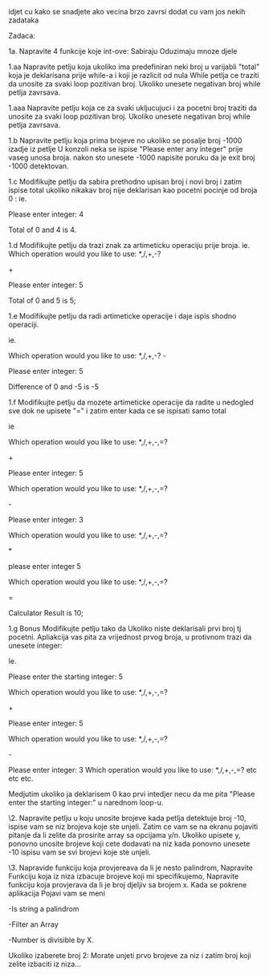 idjet cu kako se snadjete ako vecina brzo zavrsi dodat cu vam jos nekih zadataka

Zadaca:

1a. Napravite 4 funkcije koje int-ove:
Sabiraju
Oduzimaju
mnoze
djele

1.aa Napravite petlju koja ukoliko ima predefiniran neki broj u varijabli  "total"  koja je deklarisana prije while-a i koji je razlicit od nula
While petlja ce traziti da unosite za svaki loop pozitivan broj.
Ukoliko unesete negativan broj while petlja zavrsava.

1.aaa
Napravite petlju koja ce za svaki ukljucujuci i za pocetni broj traziti da unosite za svaki loop pozitivan broj.
Ukoliko unesete negativan broj while petlja zavrsava.

1.b
Napravite petlju koja prima brojeve no ukoliko se posalje broj -1000 izadje iz petlje
U konzoli neka se ispise "Please enter any integer" prije vaseg unosa broja.
nakon sto unesete -1000 napisite poruku da je exit broj -1000 detektovan.

1.c
Modifikujte petlju da sabira prethodno upisan broj i novi broj i zatim ispise total
ukoliko nikakav broj nije deklarisan kao pocetni pocinje od broja 0 :
ie. 

Please enter integer:
4

Total of 0 and 4 is 4.

1.d
Modifikujte petlju da trazi znak za artimeticku operaciju prije broja.
ie. Which operation would you like to use: *,/,+,-?

\+

Please enter integer:
5

Total of 0 and 5 is 5;

1.e
Modifikujte petlju da radi artimeticke operacije i daje ispis shodno operaciji.

ie.

Which operation would you like to use: *,/,+,-?
\-

Please enter integer:
5

Difference of 0 and -5 is -5

1.f Modifikujte petlju da mozete artimeticke operacije da radite u nedogled sve dok ne upisete "=" i zatim enter
kada ce se ispisati samo total

ie

Which operation would you like to use: *,/,+,-,=?

\+

Please enter integer:
5

Which operation would you like to use: *,/,+,-,=?

\-

Please enter integer:
3

Which operation would you like to use: *,/,+,-,=?

\*

please enter integer
5

Which operation would you like to use: *,/,+,-,=?

\=

Calculator Result is 10;

1.g Bonus
Modifikujte petlju tako da
Ukoliko niste deklarisali prvi broj tj pocetni. Apliakcija vas pita za vrijednost prvog broja,
u protivnom trazi da unesete integer:

Ie.

Please enter the starting integer:
5

Which operation would you like to use: *,/,+,-,=?

\+

Please enter integer:
5

Which operation would you like to use: *,/,+,-,=?

\-

Please enter integer:
3
Which operation would you like to use: *,/,+,-,=?
etc etc etc. 

Medjutim ukoliko ja deklarisem 0 kao prvi intedjer necu da me pita "Please enter the starting integer:" u narednom loop-u.

\2. Napravite petlju u koju unosite brojeve kada petlja detektuje broj -10, ispise vam se niz brojeva koje ste unjeli. Zatim ce vam se na ekranu pojaviti pitanje da li zelite da prosirite array sa opcijama y/n.
   Ukoliko upisete y, ponovno unosite brojeve koji cete dodavati na niz kada ponovno unesete -10 ispisu vam se svi brojevi koje ste unjeli.

\3. Napravide funkciju koja provjereava da li je nesto palindrom,
   Napravite Funkciju koja iz niza izbacuje brojeve koji mi specifikujemo,
   Napravite funkciju koja provjerava da li je broj djeljiv sa brojem x.
   Kada se pokrene aplikacija Pojavi vam se meni

-Is string a palindrom

-Filter an Array

-Number is divisible by X.

Ukoliko izaberete  broj 2:
Morate unjeti prvo brojeve za niz i zatim broj koji zelite izbaciti iz niza…